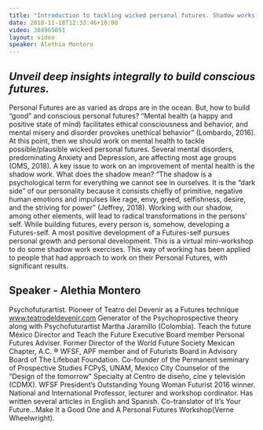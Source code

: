 ```yaml
---
title: "Introduction to tackling wicked personal futures. Shadow works."
date: 2018-11-18T12:33:46+10:00
video: 384965051
layout: video
speaker: Alethia Montero
---
```


## _Unveil deep insights integrally to build conscious futures._

Personal Futures are as varied as drops are in the ocean. But, how to build “good” and conscious personal futures? “Mental health (a happy and positive state of mind) facilitates ethical consciousness and behavior, and mental misery and disorder provokes unethical behavior” (Lombardo, 2016). At this point, then we should work on mental health to tackle possible/plausible wicked personal futures. Several mental disorders, predominating Anxiety and Depression, are affecting most age groups (OMS, 2018). A key issue to work on an improvement of mental health is the shadow work. What does the shadow mean? “The shadow is a psychological term for everything we cannot see in ourselves. It is the “dark side” of our personality because it consists chiefly of primitive, negative human emotions and impulses like rage, envy, greed, selfishness, desire, and the striving for power” (Jeffrey, 2018). Working with our shadow, among other elements, will lead to radical transformations in the persons’ self. While building futures, every person is, somehow, developing a Futures-self. A most positive development of a Futures-self pursues personal growth and personal development. This is a virtual mini-workshop to do some shadow work exercises. This way of working has been applied to people that had approach to work on their Personal Futures, with significant results.

## Speaker - Alethia Montero

Psychofuturartist. Pioneer of Teatro del Devenir as a Futures technique www.teatrodeldevenir.com Generator of the Psychoprospective theory along with Psychofuturartist Martha Jaramillo (Colombia). Teach the future México Director and Teach the Future Executive Board member Personal Futures Adviser. Former Director of the World Future Society Mexican Chapter, A.C. ® WFSF, APF member and of Futurists Board in Advisory Board of The Lifeboat Foundation. Co-founder of the Permanent seminary of Prospective Studies FCPyS, UNAM, Mexico City Counselor of the “Design of the tomorrow” Specialty at Centro de diseño, cine y televisión (CDMX). WFSF President’s Outstanding Young Woman Futurist 2016 winner. National and International Professor, lecturer and workshop cordinator. Has written several articles in English and Spanish. Co-translator of It’s Your Future…Make It a Good One and A Personal Futures Workshop(Verne Wheelwright).
